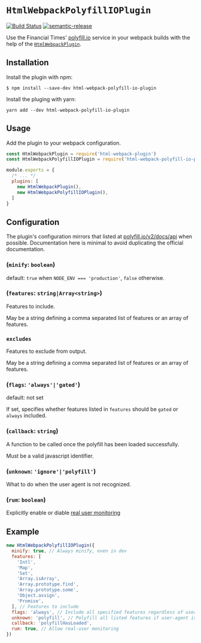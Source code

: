 # `HtmlWebpackPolyfillIOPlugin`
[![Build Status](https://travis-ci.org/zperrault/html-webpack-polyfill-io-plugin.svg?branch=master)](https://travis-ci.org/zperrault/html-webpack-polyfill-io-plugin)
[![semantic-release](https://img.shields.io/badge/%20%20%F0%9F%93%A6%F0%9F%9A%80-semantic--release-e10079.svg)](https://github.com/semantic-release/semantic-release)


Use the Financial Times' [polyfill.io](https://polyfill.io/v2/docs/) service in your webpack builds with the help of the [`HtmlWebpackPlugin`](https://github.com/jantimon/html-webpack-plugin#html-webpack-plugin).

## Installation

Install the plugin with npm:

```shell
$ npm install --save-dev html-webpack-polyfill-io-plugin
```

Install the pluging with yarn:

```shell
yarn add --dev html-webpack-polyfill-io-plugin
```

## Usage

Add the plugin to your webpack configuration.

```js
const HtmlWebpackPlugin = require('html-webpack-plugin')
const HtmlWebpackPolyfillIOPlugin = require('html-webpack-polyfill-io-plugin')

module.exports = {
  /* ... */
  plugins: [
    new HtmlWebpackPlugin(),
    new HtmlWebpackPolyfillIOPlugin(),
  ]
}
```

## Configuration

The plugin's configuration mirrors that listed at [polyfill.io/v2/docs/api](https://polyfill.io/v2/docs/api) when possible. Documentation here is minimal to avoid duplicating the official documentation.

### (`minify`: `boolean`)

default: `true` when `NODE_ENV === 'production'`, `false` otherwise.

### (`features`: `string|Array<string>`)

Features to include. 

May be a string defining a comma separated list of features or an array of features.

### `excludes`

Features to exclude from output.

May be a string defining a comma separated list of features or an array of features.

### (`flags`: `'always'|'gated'`)

default: not set

If set, specifies whether features listed in `features` should be `gated` or `always` included.

### (`callback`: `string`)

A function to be called once the polyfill has been loaded successfully.

Must be a valid javascript identifier.

### (`unknown`: `'ignore'|'polyfill'`)

What to do when the user agent is not recognized.

### (`rum`: `boolean`)

Explicitly enable or diable [real user monitoring](https://en.wikipedia.org/wiki/Real_user_monitoring)

## Example

```js
new HtmlWebpackPolyfillIOPlugin({
  minify: true, // Always minify, even in dev
  features: [
    'Intl',
    'Map',
    'Set',
    'Array.isArray',
    'Array.prototype.find',
    'Array.prototype.some',
    'Object.assign',
    'Promise',
  ], // Features to include
  flags: 'always', // Include all specified features regardless of user-agent
  unknown: 'polyfill', // Polyfill all listed features if user-agent is unkown
  callback: 'polyfillHasLoaded',
  rum: true, // Allow real-user monitoring
})
```
